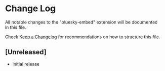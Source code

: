 # Change Log

All notable changes to the "bluesky-embed" extension will be documented in this file.

Check [Keep a Changelog](http://keepachangelog.com/) for recommendations on how to structure this file.

## [Unreleased]

- Initial release